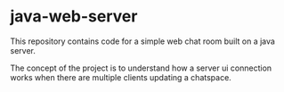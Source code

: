 # java-web-server

This repository contains code for a simple web chat room built on a java server. 

The concept of the project is to understand how a server ui connection works when there are multiple clients updating a chatspace. 

